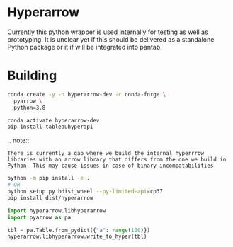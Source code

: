 # Hyperarrow

Currently this python wrapper is used internally for testing as well as prototyping. It is unclear yet if this should be delivered as a standalone Python package or it if will be integrated into pantab.

# Building

```sh
conda create -y -n hyperarrow-dev -c conda-forge \
  pyarrow \
  python=3.8

conda activate hyperarrow-dev
pip install tableauhyperapi
```

.. note::

	There is currently a gap where we build the internal hyperrrow libraries with an arrow library that differs from the one we build in Python. This may cause issues in case of binary incompatabilities
	
```sh
python -m pip install -e .
# OR 
python setup.py bdist_wheel --py-limited-api=cp37
pip install dist/hyperarrow
```

```python
import hyperarrow.libhyperarrow
import pyarrow as pa

tbl = pa.Table.from_pydict({"a": range(100)})
hyperarrow.libhyperarrow.write_to_hyper(tbl)
```

